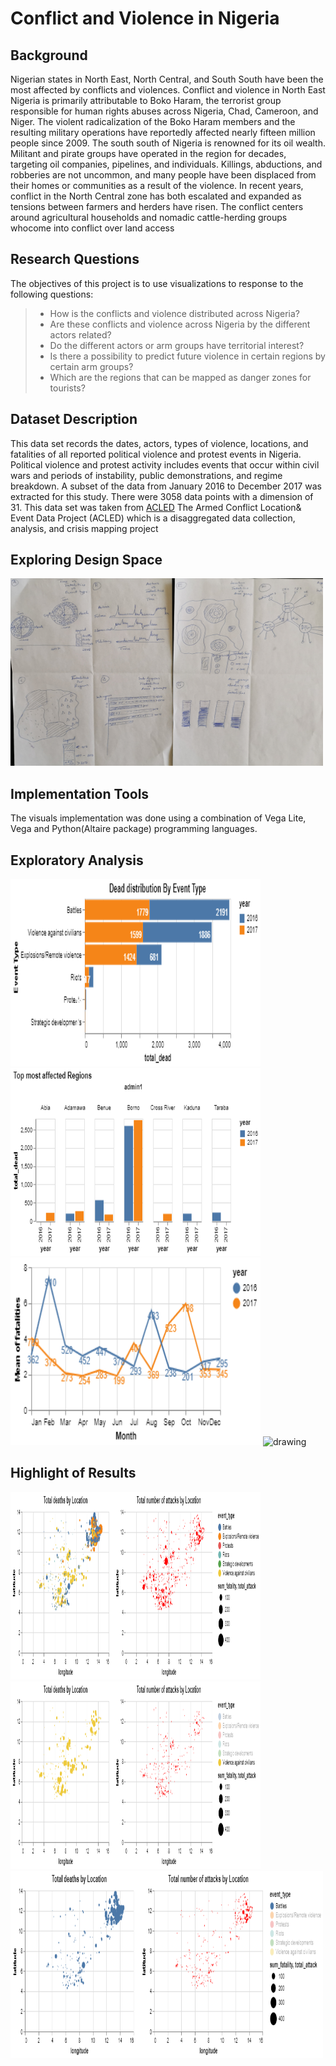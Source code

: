 # Conflict and Violence in Nigeria
## Background
Nigerian states in North East, North Central, and South South have been the most affected by conflicts and violences. Conflict and violence in North East Nigeria is primarily attributable to Boko Haram, the terrorist group responsible for human rights abuses across Nigeria, Chad, Cameroon, and Niger. The violent radicalization of the Boko Haram members and the resulting military operations have reportedly affected nearly fifteen million people since 2009. The south south of Nigeria is renowned for its oil wealth. Militant and pirate groups have operated in the region for decades, targeting oil companies, pipelines, and individuals. Killings, abductions, and robberies are not uncommon, and many people have been displaced from their homes or communities as a result of the violence. In recent years, conflict in the North Central zone has both escalated and expanded as tensions between farmers and herders have risen. The conflict centers around agricultural households and nomadic cattle-herding groups whocome into conflict over land access

## Research Questions
The objectives of this project is to use visualizations to response to the following questions:
 > - How is the conflicts and violence distributed across Nigeria?
 > - Are these conflicts and violence across Nigeria by the different actors related?
 > - Do the different actors or arm groups have territorial interest?
 > - Is there a possibility to predict future violence in certain regions by certain arm groups?
 > -  Which are the regions that can be mapped as danger zones for tourists? 
 
## Dataset Description
This data set records the dates, actors, types of violence, locations, and fatalities of all reported political violence and protest events in Nigeria. Political violence and protest activity includes events that occur within civil wars and periods of instability, public demonstrations, and regime breakdown. A subset of the data from January 2016 to December 2017 was extracted for this study. There were 3058 data points with a dimension of 31. This data set was taken from [ACLED](https://www.acleddata.com/data/.) The Armed Conflict Location& Event Data Project (ACLED) which is a disaggregated data collection, analysis, and crisis mapping project

## Exploring Design Space
<img  src="./pics/Design Space.jpg" alt="drawing" height = 300 width="500"/>

## Implementation Tools
The visuals implementation was done using a combination of Vega Lite, Vega and Python(Altaire package) programming languages.

## Exploratory Analysis
<img  src="./pics/visualization (2).png" alt="drawing" height = 300 width="400"/>   <img  src="./pics/visualization.png" alt="drawing" height = 300 width="400"/>
<img  src="./pics/visualization (3).png" alt="drawing" height = 300 width="400"/>   <img  src="./pics/visualization(1).png" alt="drawing" height = 300 width="400"/>

## Highlight of Results
<img  src="./pics/visualization (4).png" alt="drawing" height = 300 width="400"/>   <img  src="./pics/visualization (5).png" alt="drawing" height = 300 width="400"/>
<img  src="./pics/visualization (6).png" alt="drawing" height = 300 width="500"/>   
